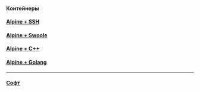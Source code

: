 #### Контейнеры

#### [Alpine + SSH](https://github.com/magomedcoder/docker-containers/blob/main/alpine-ssh/README.md)

#### [Alpine + Swoole](https://github.com/magomedcoder/docker-containers/blob/main/alpine-swoole/README.md)

#### [Alpine + C++](https://github.com/magomedcoder/docker-containers/blob/main/alpine-cpp/README.md)

#### [Alpine + Golang](https://github.com/magomedcoder/docker-containers/blob/main/alpine-golang/README.md)
---

#### [Софт](https://github.com/magomedcoder/docker-containers/blob/main/software/README.md)
